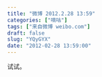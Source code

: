 ```yaml
---
title: "微博 2012.2.28 13:59"
categories: ["嘀咕"]
tags: ["来自微博 weibo.com"]
draft: false
slug: "YQyGYX"
date: "2012-02-28 13:59:00"
---
```


<p>试试。 ​​​​</p>
